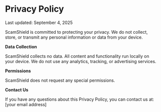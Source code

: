 # Privacy Policy

Last updated: September 4, 2025

ScamShield is committed to protecting your privacy. We do not collect, store, or transmit any personal information or data from your device.

**Data Collection**

ScamShield collects no data. All content and functionality run locally on your device. We do not use any analytics, tracking, or advertising services.

**Permissions**

ScamShield does not request any special permissions.

**Contact Us**

If you have any questions about this Privacy Policy, you can contact us at: [your email address]
